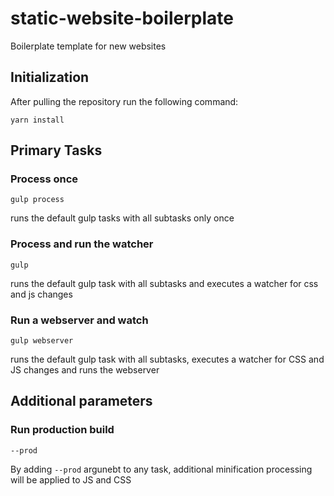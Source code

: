 # static-website-boilerplate
Boilerplate template for new websites


## Initialization
After pulling the repository run the following command:
```
yarn install
```

## Primary Tasks

### Process once
```
gulp process
```
runs the default gulp tasks with all subtasks only once

### Process and run the watcher
```
gulp
```
runs the default gulp task with all subtasks and executes a watcher for css and js changes

### Run a webserver and watch
```
gulp webserver
```
runs the default gulp task with all subtasks, executes a watcher for CSS and JS changes and runs the webserver

## Additional parameters

### Run production build
```
--prod
```
By adding `--prod` argunebt to any task, additional minification processing will be applied to JS and CSS

